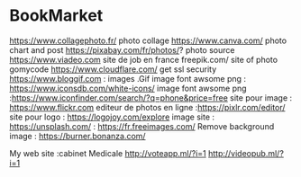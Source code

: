 # BookMarket



https://www.collagephoto.fr/ photo collage 
 https://www.canva.com/   photo chart and post 
 https://pixabay.com/fr/photos/? photo source 
 https://www.viadeo.com site de job en france
 freepik.com/ site of photo gomycode
https://www.cloudflare.com/ get ssl security
https://www.bloggif.com : images .Gif
image font awsome png : https://www.iconsdb.com/white-icons/
image font awsome png :https://www.iconfinder.com/search/?q=phone&price=free
site pour image : https://www.flickr.com 
editeur de photos en ligne :https://pixlr.com/editor/
site pour logo : https://logojoy.com/explore
image site : https://unsplash.com/
           : https://fr.freeimages.com/
           Remove background image : https://burner.bonanza.com/


My web site :cabinet Medicale  http://voteapp.ml/?i=1 
http://videopub.ml/?i=1
